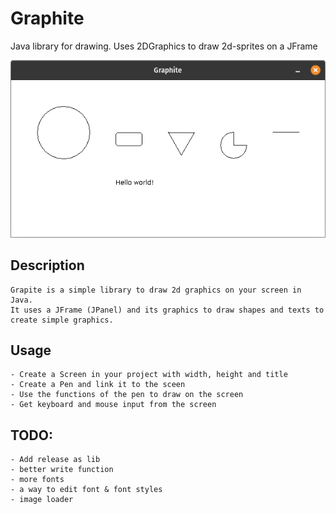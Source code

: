 # Graphite  

Java library for drawing. Uses 2DGraphics to draw 2d-sprites on a JFrame

![Screenshot](https://github.com/Adivius/Graphite/blob/main/Screenshot.png?raw=true)

## Description
    Grapite is a simple library to draw 2d graphics on your screen in Java.
    It uses a JFrame (JPanel) and its graphics to draw shapes and texts to 
    create simple graphics.

## Usage
    - Create a Screen in your project with width, height and title
    - Create a Pen and link it to the sceen
    - Use the functions of the pen to draw on the screen
    - Get keyboard and mouse input from the screen

## TODO:
    - Add release as lib
    - better write function
    - more fonts
    - a way to edit font & font styles
    - image loader